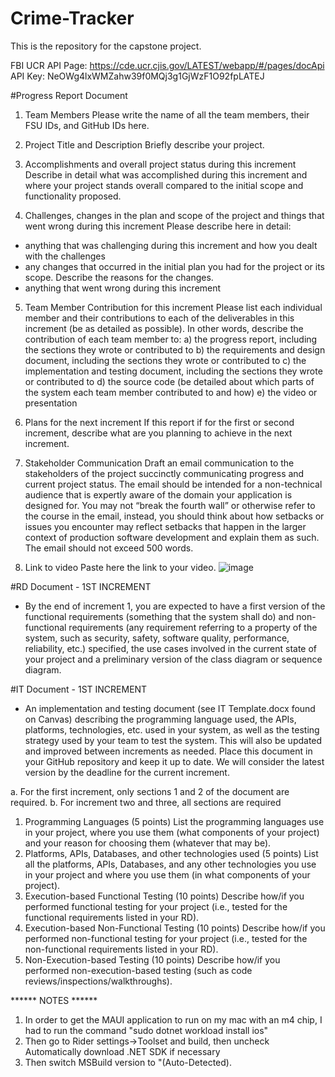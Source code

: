 # Crime-Tracker
This is the repository for the capstone project. 

FBI UCR API Page: https://cde.ucr.cjis.gov/LATEST/webapp/#/pages/docApi
API Key: NeOWg4lxWMZahw39f0MQj3g1GjWzF1O92fpLATEJ

#Progress Report Document
  1)	Team Members
  Please write the name of all the team members, their FSU IDs, and GitHub IDs here. 
  2)	Project Title and Description
  Briefly describe your project.
  
  3)	Accomplishments and overall project status during this increment 
  Describe in detail what was accomplished during this increment and where your project stands overall compared to the initial scope and functionality proposed.

  5)	Challenges, changes in the plan and scope of the project and things that went wrong during this increment
  Please describe here in detail:
  - anything that was challenging during this increment and how you dealt with the challenges
  - any changes that occurred in the initial plan you had for the project or its scope. Describe the reasons for the changes. 
  - anything that went wrong during this increment
  
  5)	Team Member Contribution for this increment
  Please list each individual member and their contributions to each of the deliverables in this increment (be as detailed as possible). In other words, describe the contribution of each team member to:
    a)	the progress report, including the sections they wrote or contributed to
    b)	the requirements and design document, including the sections they wrote or contributed to
    c)	the implementation and testing document, including the sections they wrote or contributed to
    d)	the source code (be detailed about which parts of the system each team member contributed to and how)
    e)	the video or presentation
  
  6)	Plans for the next increment
    If this report if for the first or second increment, describe what are you planning to achieve in the next increment.

  8)	Stakeholder Communication
    Draft an email communication to the stakeholders of the project succinctly communicating progress and current project status. The email should be intended for a non-technical audience that is expertly aware of the domain your application is designed for. You may not “break the fourth wall” or otherwise refer to the course in the email, instead, you should think about how setbacks or issues you encounter may reflect setbacks that happen in the larger context of production software development and explain them as such. The email should not exceed 500 words.

  10)	Link to video
  Paste here the link to your video.
  ![image](https://github.com/user-attachments/assets/ad70761b-0477-41fc-99b1-3430ee14795e)


#RD Document - 1ST INCREMENT
  - By the end of increment 1, you are expected to have a first version of the functional
  requirements (something that the system shall do) and non-functional requirements (any
  requirement referring to a property of the system, such as security, safety, software quality,
  performance, reliability, etc.) specified, the use cases involved in the current state of your
  project and a preliminary version of the class diagram or sequence diagram.


#IT Document - 1ST INCREMENT
  - An implementation and testing document (see IT Template.docx found on Canvas) describing
  the programming language used, the APIs, platforms, technologies, etc. used in your system, as
  well as the testing strategy used by your team to test the system. This will also be updated and
  improved between increments as needed. Place this document in your GitHub repository and keep
  it up to date. We will consider the latest version by the deadline for the current increment.
  
  a. For the first increment, only sections 1 and 2 of the document are required.
  b. For increment two and three, all sections are required

  1.	Programming Languages (5 points)
  List the programming languages use in your project, where you use them (what components of your project) and your reason for choosing them (whatever that may be). 
  2.	Platforms, APIs, Databases, and other technologies used (5 points) 
  List all the platforms, APIs, Databases, and any other technologies you use in your project and where you use them (in what components of your project).
  3.	Execution-based Functional Testing (10 points)
  Describe how/if you performed functional testing for your project (i.e., tested for the functional requirements listed in your RD). 
  4.	Execution-based Non-Functional Testing (10 points)
  Describe how/if you performed non-functional testing for your project (i.e., tested for the non-functional requirements listed in your RD). 
  5.	Non-Execution-based Testing (10 points)
  Describe how/if you performed non-execution-based testing (such as code reviews/inspections/walkthroughs).



****** NOTES ******
1. In order to get the MAUI application to run on my mac with an m4 chip, I had to run the command "sudo dotnet workload install ios"
2. Then go to Rider settings->Toolset and build, then uncheck Automatically download .NET SDK if necessary
3. Then switch MSBuild version to "(Auto-Detected).





